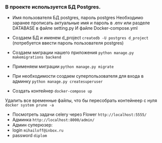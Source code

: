 ### В проекте используется БД Postgres. 
* Имя пользователя БД postgres, пароль postgres
Необходимо заранее прописать актуальные имя и пароль в .env или разделе DATABASE в файле setting.py И файле Docker-compose.yml


* Создаем БД и именем d_project ```createdb -U postgres d_project``` (потребуется ввести пароль пользователя postgres)
* Создаем миграции нашего приложения ```python manage.py makemigrations backend```
* Применяем миграции ```python manage.py migrate```
* При необходимости создаем суперпользователя для входа в админку ```python manage.py createsuperuser```
* Создать контейнер ```docker-compose up```

Удалить все временные файлы, что бы пересобрать контейнеер с нуля  ```docker system prune -a```

* Посмотреть задачи celery через Flower ```http://localhost:5555/```
* Админка ```http://localhost:8000/admin/```
* Админ суперюзер:
* login ```mihailoff@inbox.ru```
* password ```diplom```

